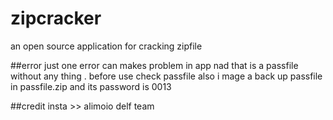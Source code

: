 # zipcracker
an open source application for cracking zipfile

##error
just one error can makes problem in app nad that is a passfile without any thing . before use check passfile also 
i mage a back up passfile in passfile.zip and its password is 0013

##credit
insta >> alimoio
delf team
